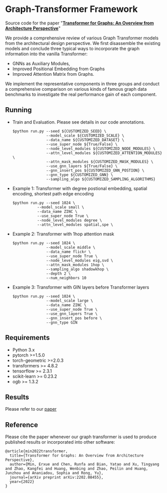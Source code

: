 

# Graph-Transformer Framework

Source code for the paper "**[Transformer for Graphs: An Overview from Architecture Perspective](https://arxiv.org/pdf/2202.08455.pdf)**"


We provide a comprehensive review of various Graph Transformer models from the architectural design perspective.
We first disassemble the existing models and conclude three typical ways to incorporate the graph
information into the vanilla Transformer: 
- GNNs as Auxiliary Modules,
- Improved Positional Embedding from Graphs
- Improved Attention Matrix from Graphs. 

We implement the representative components in three groups and conduct a comprehensive comparison on various kinds of famous graph data benchmarks to investigate the real performance gain of each component. 





## Running

- Train and Evaluation. Please see details in our code annotations.
    ```
    $python run.py --seed ${CUSTOMIZED_SEED} \
                   --model_scale ${CUSTOMIZED_SCALE} \
                   --data_name ${CUSTOMIZED_DATASET} \ 
                   --use_super_node ${True/False} \
                   --node_level_modules ${CUSTOMIZED_NODE_MODULES} \ 
                   --attn_level_modules ${CUSTOMIZED_ATTENTION_MODULES} \
                   --attn_mask_modules ${CUSTOMIZED_MASK_MODULES} \
                   --use_gnn_layers ${True/False} \
                   --gnn_insert_pos ${CUSTOMIZED_GNN_POSTION} \
                   --gnn_type ${CUSTOMIZED_GNN} \
                   --sampling_algo ${CUSTOMIZED_SAMPLING_ALGORITHMS}
    ```
- Example 1: Transformer with degree postional embedding, spatial encoding, shortest path edge encoding
    
    ```
    $python run.py --seed 1024 \
               --model_scale small \
               --data_name ZINC \ 
               --use_super_node True \
               --node_level_modules degree \ 
               --attn_level_modules spatial,spe \
    ```
- Example 2: Transformer with 1hop attention mask
    ```
    $python run.py --seed 1024 \
                   --model_scale middle \
                   --data_name flickr \ 
                   --use_super_node True \
                   --node_level_modules eig,svd \ 
                   --attn_mask_modules 1hop \
                   --sampling_algo shadowkhop \
                   --depth 2 \
                   --num_neighbors 10
    ```
- Example 3: Transformer with GIN layers before Transformer layers
    ```
    $python run.py --seed 1024 \
                   --model_scale large \
                   --data_name ZINC \ 
                   --use_super_node True \
                   --use_gnn_layers True \
                   --gnn_insert_pos before \
                   --gnn_type GIN 
    ```




## Requirements
- Python 3.x
- pytorch >=1.5.0
- torch-geometric >=2.0.3
- transformers >= 4.8.2
- tensorflow >= 2.3.1
- scikit-learn >= 0.23.2
- ogb >= 1.3.2

## Results
Please refer to our [paper](https://arxiv.org/pdf/2202.08455.pdf)

## Reference
Please cite the paper whenever our graph transformer is used to produce published results or incorporated into other software:
```
@article{min2022transformer,
  title={Transformer for Graphs: An Overview from Architecture Perspective},
  author={Min, Erxue and Chen, Runfa and Bian, Yatao and Xu, Tingyang and Zhao, Kangfei and Huang, Wenbing and Zhao, Peilin and Huang, Junzhou and Ananiadou, Sophia and Rong, Yu},
  journal={arXiv preprint arXiv:2202.08455},
  year={2022}
}
```


